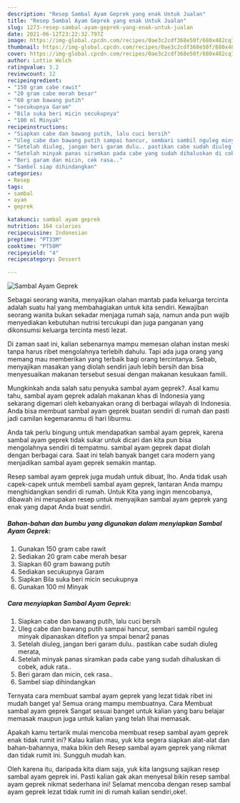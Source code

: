 ```yaml
---
description: "Resep Sambal Ayam Geprek yang enak Untuk Jualan"
title: "Resep Sambal Ayam Geprek yang enak Untuk Jualan"
slug: 1273-resep-sambal-ayam-geprek-yang-enak-untuk-jualan
date: 2021-06-12T23:22:32.797Z
image: https://img-global.cpcdn.com/recipes/0ae3c2cdf368e50f/680x482cq70/sambal-ayam-geprek-foto-resep-utama.jpg
thumbnail: https://img-global.cpcdn.com/recipes/0ae3c2cdf368e50f/680x482cq70/sambal-ayam-geprek-foto-resep-utama.jpg
cover: https://img-global.cpcdn.com/recipes/0ae3c2cdf368e50f/680x482cq70/sambal-ayam-geprek-foto-resep-utama.jpg
author: Lottie Welch
ratingvalue: 3.2
reviewcount: 12
recipeingredient:
- "150 gram cabe rawit"
- "20 gram cabe merah besar"
- "60 gram bawang putih"
- "secukupnya Garam"
- "Bila suka beri micin secukupnya"
- "100 ml Minyak"
recipeinstructions:
- "Siapkan cabe dan bawang putih, lalu cuci bersih"
- "Uleg cabe dan bawang putih sampai hancur, sembari sambil nguleg minyak dipanaskan diteflon ya smpai benar2 panas"
- "Setelah diuleg, jangan beri garam dulu.. pastikan cabe sudah diuleg merata,"
- "Setelah minyak panas siramkan pada cabe yang sudah dihaluskan di cobek, aduk rata.."
- "Beri garam dan micin, cek rasa.."
- "Sambel siap dihindangkan"
categories:
- Resep
tags:
- sambal
- ayam
- geprek

katakunci: sambal ayam geprek 
nutrition: 164 calories
recipecuisine: Indonesian
preptime: "PT33M"
cooktime: "PT50M"
recipeyield: "4"
recipecategory: Dessert

---
```



![Sambal Ayam Geprek](https://img-global.cpcdn.com/recipes/0ae3c2cdf368e50f/680x482cq70/sambal-ayam-geprek-foto-resep-utama.jpg)

Sebagai seorang wanita, menyajikan olahan mantab pada keluarga tercinta adalah suatu hal yang membahagiakan untuk kita sendiri. Kewajiban seorang  wanita bukan sekadar menjaga rumah saja, namun anda pun wajib menyediakan kebutuhan nutrisi tercukupi dan juga panganan yang dikonsumsi keluarga tercinta mesti lezat.

Di zaman  saat ini, kalian sebenarnya mampu memesan olahan instan meski tanpa harus ribet mengolahnya terlebih dahulu. Tapi ada juga orang yang memang mau memberikan yang terbaik bagi orang tercintanya. Sebab, menyajikan masakan yang diolah sendiri jauh lebih bersih dan bisa menyesuaikan makanan tersebut sesuai dengan makanan kesukaan famili. 



Mungkinkah anda salah satu penyuka sambal ayam geprek?. Asal kamu tahu, sambal ayam geprek adalah makanan khas di Indonesia yang sekarang digemari oleh kebanyakan orang di berbagai wilayah di Indonesia. Anda bisa membuat sambal ayam geprek buatan sendiri di rumah dan pasti jadi camilan kegemaranmu di hari liburmu.

Anda tak perlu bingung untuk mendapatkan sambal ayam geprek, karena sambal ayam geprek tidak sukar untuk dicari dan kita pun bisa mengolahnya sendiri di tempatmu. sambal ayam geprek dapat diolah dengan berbagai cara. Saat ini telah banyak banget cara modern yang menjadikan sambal ayam geprek semakin mantap.

Resep sambal ayam geprek juga mudah untuk dibuat, lho. Anda tidak usah capek-capek untuk membeli sambal ayam geprek, lantaran Anda mampu menghidangkan sendiri di rumah. Untuk Kita yang ingin mencobanya, dibawah ini merupakan resep untuk menyajikan sambal ayam geprek yang enak yang dapat Anda buat sendiri.

<!--inarticleads1-->

##### Bahan-bahan dan bumbu yang digunakan dalam menyiapkan Sambal Ayam Geprek:

1. Gunakan 150 gram cabe rawit
1. Sediakan 20 gram cabe merah besar
1. Siapkan 60 gram bawang putih
1. Sediakan secukupnya Garam
1. Siapkan Bila suka beri micin secukupnya
1. Gunakan 100 ml Minyak




<!--inarticleads2-->

##### Cara menyiapkan Sambal Ayam Geprek:

1. Siapkan cabe dan bawang putih, lalu cuci bersih
1. Uleg cabe dan bawang putih sampai hancur, sembari sambil nguleg minyak dipanaskan diteflon ya smpai benar2 panas
1. Setelah diuleg, jangan beri garam dulu.. pastikan cabe sudah diuleg merata,
1. Setelah minyak panas siramkan pada cabe yang sudah dihaluskan di cobek, aduk rata..
1. Beri garam dan micin, cek rasa..
1. Sambel siap dihindangkan




Ternyata cara membuat sambal ayam geprek yang lezat tidak ribet ini mudah banget ya! Semua orang mampu membuatnya. Cara Membuat sambal ayam geprek Sangat sesuai banget untuk kalian yang baru belajar memasak maupun juga untuk kalian yang telah lihai memasak.

Apakah kamu tertarik mulai mencoba membuat resep sambal ayam geprek enak tidak rumit ini? Kalau kalian mau, yuk kita segera siapkan alat-alat dan bahan-bahannya, maka bikin deh Resep sambal ayam geprek yang nikmat dan tidak rumit ini. Sungguh mudah kan. 

Oleh karena itu, daripada kita diam saja, yuk kita langsung sajikan resep sambal ayam geprek ini. Pasti kalian gak akan menyesal bikin resep sambal ayam geprek nikmat sederhana ini! Selamat mencoba dengan resep sambal ayam geprek lezat tidak rumit ini di rumah kalian sendiri,oke!.

